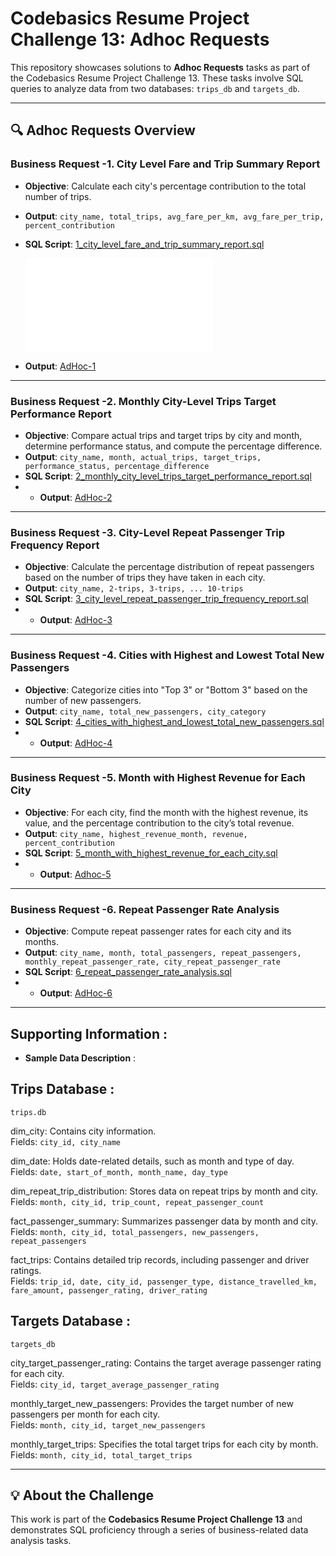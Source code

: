 # Codebasics Resume Project Challenge 13: Adhoc Requests

This repository showcases solutions to **Adhoc Requests** tasks as part of the Codebasics Resume Project Challenge 13. These tasks involve SQL queries to analyze data from two databases: `trips_db` and `targets_db`.

---

## 🔍 Adhoc Requests Overview

### Business Request -1. **City Level Fare and Trip Summary Report**
- **Objective**: Calculate each city's percentage contribution to the total number of trips.
- **Output**: `city_name, total_trips, avg_fare_per_km, avg_fare_per_trip, percent_contribution`
- **SQL Script**: [1_city_level_fare_and_trip_summary_report.sql](files/1_city_level_fare_and_trip_summary_report.sql)
  
  ![1_city_level_fare_and_trip_summary_report.sql](files/1_city_level_fare_and_trip_summary_report.sql)
  
- **Output**: [AdHoc-1](files/adhoc1.png)

---

### Business Request -2. **Monthly City-Level Trips Target Performance Report**
- **Objective**: Compare actual trips and target trips by city and month, determine performance status, and compute the percentage difference.
- **Output**: `city_name, month, actual_trips, target_trips, performance_status, percentage_difference`
- **SQL Script**: [2_monthly_city_level_trips_target_performance_report.sql](files/2_monthly_city_level_trips_target_performance_report.sql)
- - **Output**: [AdHoc-2](files/adhoc2.csv)

---

### Business Request -3. **City-Level Repeat Passenger Trip Frequency Report**
- **Objective**: Calculate the percentage distribution of repeat passengers based on the number of trips they have taken in each city.
- **Output**: `city_name, 2-trips, 3-trips, ... 10-trips`
- **SQL Script**: [3_city_level_repeat_passenger_trip_frequency_report.sql](files/3_city_level_repeat_passenger_trip_frequency_report.sql)
- - **Output**: [AdHoc-3](files/adhoc3.png)

---

### Business Request -4. **Cities with Highest and Lowest Total New Passengers**
- **Objective**: Categorize cities into "Top 3" or "Bottom 3" based on the number of new passengers.
- **Output**: `city_name, total_new_passengers, city_category`
- **SQL Script**: [4_cities_with_highest_and_lowest_total_new_passengers.sql](files/4_cities_with_highest_and_lowest_total_new_passengers.sql)
- - **Output**: [AdHoc-4](files/adhoc4.png)

---

### Business Request -5. **Month with Highest Revenue for Each City**
- **Objective**: For each city, find the month with the highest revenue, its value, and the percentage contribution to the city’s total revenue.
- **Output**: `city_name, highest_revenue_month, revenue, percent_contribution`
- **SQL Script**: [5_month_with_highest_revenue_for_each_city.sql](files/5_month_with_highest_revenue_for_each_city.sql)
- - **Output**: [Adhoc-5](files/adhoc5.png)

---

### Business Request -6. **Repeat Passenger Rate Analysis**
- **Objective**: Compute repeat passenger rates for each city and its months.
- **Output**: `city_name, month, total_passengers, repeat_passengers, monthly_repeat_passenger_rate, city_repeat_passenger_rate`
- **SQL Script**: [6_repeat_passenger_rate_analysis.sql](files/6_repeat_passenger_rate_analysis.sql)
- - **Output**: [AdHoc-6](files/adhoc6.csv)

---


## Supporting Information : 
- **Sample Data Description** :

## Trips Database : 
`trips.db`

dim_city: Contains city information.  
Fields: `city_id, city_name`

dim_date: Holds date-related details, such as month and type of day.  
Fields: `date, start_of_month, month_name, day_type`

dim_repeat_trip_distribution: Stores data on repeat trips by month and city.  
Fields: `month, city_id, trip_count, repeat_passenger_count`

fact_passenger_summary: Summarizes passenger data by month and city.  
Fields: `month, city_id, total_passengers, new_passengers, repeat_passengers`

fact_trips: Contains detailed trip records, including passenger and driver ratings.  
Fields: `trip_id, date, city_id, passenger_type, distance_travelled_km, fare_amount, passenger_rating, driver_rating`

## Targets Database :
`targets_db`

city_target_passenger_rating: Contains the target average passenger rating for each city.  
Fields: `city_id, target_average_passenger_rating`

monthly_target_new_passengers: Provides the target number of new passengers per month for each city.  
Fields: `month, city_id, target_new_passengers`

monthly_target_trips: Specifies the total target trips for each city by month.  
Fields: `month, city_id, total_target_trips`


---

## 💡 About the Challenge
This work is part of the **Codebasics Resume Project Challenge 13** and demonstrates SQL proficiency through a series of business-related data analysis tasks.

